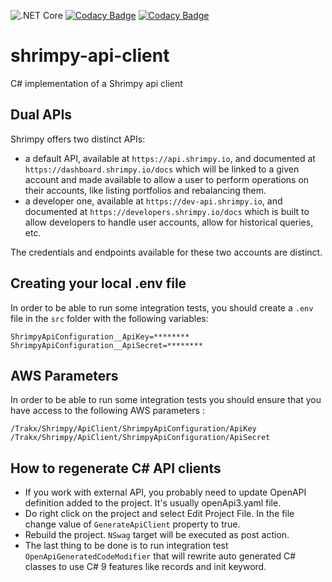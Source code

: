 ![.NET Core](https://github.com/trakx/shrimpy-api-client/workflows/.NET%20Core/badge.svg)
[![Codacy Badge](https://app.codacy.com/project/badge/Grade/435670815af049dc879feaa3cfd7cc81)](https://www.codacy.com/gh/trakx/shrimpy-api-client/dashboard?utm_source=github.com&amp;utm_medium=referral&amp;utm_content=trakx/shrimpy-api-client&amp;utm_campaign=Badge_Grade) 
[![Codacy Badge](https://app.codacy.com/project/badge/Coverage/435670815af049dc879feaa3cfd7cc81)](https://www.codacy.com/gh/trakx/shrimpy-api-client/dashboard?utm_source=github.com&utm_medium=referral&utm_content=trakx/shrimpy-api-client&utm_campaign=Badge_Coverage)

# shrimpy-api-client
C# implementation of a Shrimpy api client

## Dual APIs
Shrimpy offers two distinct APIs:
- a default API, available at `https://api.shrimpy.io`, and documented at `https://dashboard.shrimpy.io/docs` which will be linked to a given account and made available to allow a user to perform operations on their accounts, like listing portfolios and rebalancing them.
- a developer one, available at `https://dev-api.shrimpy.io`, and documented at `https://developers.shrimpy.io/docs` which is built to allow developers to handle user accounts, allow for historical queries, etc.

The credentials and endpoints available for these two accounts are distinct.

## Creating your local .env file
In order to be able to run some integration tests, you should create a `.env` file in the `src` folder with the following variables:
```secretsEnvVariables
ShrimpyApiConfiguration__ApiKey=********
ShrimpyApiConfiguration__ApiSecret=********
```

## AWS Parameters
In order to be able to run some integration tests you should ensure that you have access to the following AWS parameters :
```awsParams
/Trakx/Shrimpy/ApiClient/ShrimpyApiConfiguration/ApiKey
/Trakx/Shrimpy/ApiClient/ShrimpyApiConfiguration/ApiSecret
```

## How to regenerate C# API clients

* If you work with external API, you probably need to update OpenAPI definition added to the project. It's usually openApi3.yaml file.
* Do right click on the project and select Edit Project File. In the file change value of `GenerateApiClient` property to true.
* Rebuild the project. `NSwag` target will be executed as post action.
* The last thing to be done is to run integration test `OpenApiGeneratedCodeModifier` that will rewrite auto generated C# classes to use C# 9 features like records and init keyword.
